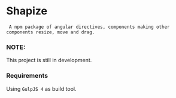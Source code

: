 # Shapize

` A npm package of angular directives, components making
other components resize, move and drag.`

### NOTE: 
This project is still in development.


### Requirements
Using `GulpJS 4` as build tool.
